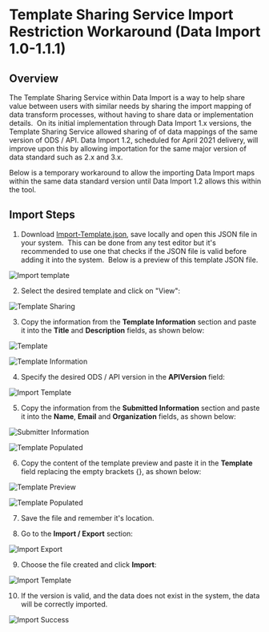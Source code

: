 # Template Sharing Service Import Restriction Workaround (Data Import 1.0-1.1.1)

## Overview

The Template Sharing Service within Data Import is a way to help share value
between users with similar needs by sharing the import mapping of data transform
processes, without having to share data or implementation details.  On its
initial implementation through Data Import 1.x versions, the Template Sharing
Service allowed sharing of of data mappings of the same version of ODS / API.
Data Import 1.2, scheduled for April 2021 delivery, will improve upon this by
allowing importation for the same major version of data standard such as 2.x and
3.x.

Below is a temporary workaround to allow the importing Data Import maps within
the same data standard version until Data Import 1.2 allows this within the
tool.

## Import Steps

1) Download
   [Import-Template.json](https://edfi.atlassian.net/wiki/download/attachments/24117886/Import-Template.json?version=1&modificationDate=1613149851183&cacheVersion=1&api=v2),
   save locally and open this JSON file in your system.  This can be done from
   any test editor but it's recommended to use one that checks if the JSON file
   is valid before adding it into the system.  Below is a preview of this
   template JSON file.

![Import template](https://edfidocs.blob.core.windows.net/$web/img/reference/data-import/technical-articles/data-import-article-archive/image2021-2-12_11-14-5.png)

2) Select the desired template and click on "View":

![Template Sharing](https://edfidocs.blob.core.windows.net/$web/img/reference/data-import/technical-articles/data-import-article-archive/image2021-2-12_9-18-26.png)

3) Copy the information from the **Template Information** section and paste it
   into the **Title** and **Description** fields, as shown below:

![Template](https://edfidocs.blob.core.windows.net/$web/img/reference/data-import/technical-articles/data-import-article-archive/image2021-2-12_11-15-11.png)

![Template Information](https://edfidocs.blob.core.windows.net/$web/img/reference/data-import/technical-articles/data-import-article-archive/image2021-2-12_11-16-35.png)

4) Specify the desired ODS / API version in the **APIVersion** field:

![Import Template](https://edfidocs.blob.core.windows.net/$web/img/reference/data-import/technical-articles/data-import-article-archive/image2021-2-12_11-18-10.png)

5) Copy the information from the **Submitted Information** section and paste it
   into the **Name**, **Email** and **Organization** fields, as shown below:

![Submitter Information](https://edfidocs.blob.core.windows.net/$web/img/reference/data-import/technical-articles/data-import-article-archive/image2021-2-12_11-19-39.png)

![Template Populated](https://edfidocs.blob.core.windows.net/$web/img/reference/data-import/technical-articles/data-import-article-archive/image2021-2-12_11-20-33.png)

6) Copy the content of the template preview and paste it in the **Template**
   field replacing the empty brackets {}, as shown below:

![Template Preview](https://edfidocs.blob.core.windows.net/$web/img/reference/data-import/technical-articles/data-import-article-archive/image2021-2-12_11-23-7.png)

![Template Populated](https://edfidocs.blob.core.windows.net/$web/img/reference/data-import/technical-articles/data-import-article-archive/image2021-2-12_11-24-8.png)

7) Save the file and remember it's location.

8) Go to the **Import / Export** section:

![Import Export](https://edfidocs.blob.core.windows.net/$web/img/reference/data-import/technical-articles/data-import-article-archive/image2021-2-12_10-9-54.png)

9) Choose the file created and click **Import**:

![Import Template](https://edfidocs.blob.core.windows.net/$web/img/reference/data-import/technical-articles/data-import-article-archive/image2021-2-12_10-10-31.png)

10) If the version is valid, and the data does not exist in the system, the data
    will be correctly imported.

![Import Success](https://edfidocs.blob.core.windows.net/$web/img/reference/data-import/technical-articles/data-import-article-archive/image2021-2-12_9-40-55.png)
